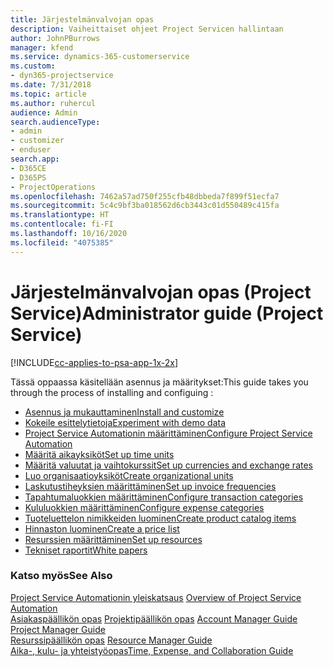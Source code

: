 ```yaml
---
title: Järjestelmänvalvojan opas
description: Vaiheittaiset ohjeet Project Servicen hallintaan
author: JohnPBurrows
manager: kfend
ms.service: dynamics-365-customerservice
ms.custom:
- dyn365-projectservice
ms.date: 7/31/2018
ms.topic: article
ms.author: ruhercul
audience: Admin
search.audienceType:
- admin
- customizer
- enduser
search.app:
- D365CE
- D365PS
- ProjectOperations
ms.openlocfilehash: 7462a57ad750f255cfb48dbbeda7f899f51ecfa7
ms.sourcegitcommit: 5c4c9bf3ba018562d6cb3443c01d550489c415fa
ms.translationtype: HT
ms.contentlocale: fi-FI
ms.lasthandoff: 10/16/2020
ms.locfileid: "4075385"
---
```

# <a name="administrator-guide-project-service"></a><span data-ttu-id="75885-103">Järjestelmänvalvojan opas (Project Service)</span><span class="sxs-lookup"><span data-stu-id="75885-103">Administrator guide (Project Service)</span></span>

[!INCLUDE[cc-applies-to-psa-app-1x-2x](../includes/cc-applies-to-psa-app-1x-2x.md)]

<span data-ttu-id="75885-104">Tässä oppaassa käsitellään asennus ja määritykset:</span><span class="sxs-lookup"><span data-stu-id="75885-104">This guide takes you through the process of installing and configuing :</span></span>  
  
- [<span data-ttu-id="75885-105">Asennus ja mukauttaminen</span><span class="sxs-lookup"><span data-stu-id="75885-105">Install and customize</span></span>](install-customize.md)
- [<span data-ttu-id="75885-106">Kokeile esittelytietoja</span><span class="sxs-lookup"><span data-stu-id="75885-106">Experiment with demo data</span></span>](use-demo-data.md)
- [<span data-ttu-id="75885-107">Project Service Automationin määrittäminen</span><span class="sxs-lookup"><span data-stu-id="75885-107">Configure Project Service Automation</span></span>](configure.md)
- [<span data-ttu-id="75885-108">Määritä aikayksiköt</span><span class="sxs-lookup"><span data-stu-id="75885-108">Set up time units</span></span>](set-up-time-units.md)
- [<span data-ttu-id="75885-109">Määritä valuutat ja vaihtokurssit</span><span class="sxs-lookup"><span data-stu-id="75885-109">Set up currencies and exchange rates</span></span>](set-up-currencies-exchange-rates.md)
- [<span data-ttu-id="75885-110">Luo organisaatioyksiköt</span><span class="sxs-lookup"><span data-stu-id="75885-110">Create organizational units</span></span>](create-organizational-units.md)
- [<span data-ttu-id="75885-111">Laskutustiheyksien määrittäminen</span><span class="sxs-lookup"><span data-stu-id="75885-111">Set up invoice frequencies</span></span>](set-up-invoice-frequencies.md)
- [<span data-ttu-id="75885-112">Tapahtumaluokkien määrittäminen</span><span class="sxs-lookup"><span data-stu-id="75885-112">Configure transaction categories</span></span>](configure-transaction-categories.md)
- [<span data-ttu-id="75885-113">Kululuokkien määrittäminen</span><span class="sxs-lookup"><span data-stu-id="75885-113">Configure expense categories</span></span>](configure-expense-categories.md)
- [<span data-ttu-id="75885-114">Tuoteluettelon nimikkeiden luominen</span><span class="sxs-lookup"><span data-stu-id="75885-114">Create product catalog items</span></span>](create-product-catalog-items.md)
- [<span data-ttu-id="75885-115">Hinnaston luominen</span><span class="sxs-lookup"><span data-stu-id="75885-115">Create a price list</span></span>](create-price-list.md)
- [<span data-ttu-id="75885-116">Resurssien määrittäminen</span><span class="sxs-lookup"><span data-stu-id="75885-116">Set up resources</span></span>](set-up-resources.md)
- [<span data-ttu-id="75885-117">Tekniset raportit</span><span class="sxs-lookup"><span data-stu-id="75885-117">White papers</span></span>](white-papers.md)
  
### <a name="see-also"></a><span data-ttu-id="75885-118">Katso myös</span><span class="sxs-lookup"><span data-stu-id="75885-118">See Also</span></span>  
 <span data-ttu-id="75885-119">[Project Service Automationin yleiskatsaus](../psa/overview.md)  </span><span class="sxs-lookup"><span data-stu-id="75885-119">[Overview of Project Service Automation](../psa/overview.md)  </span></span>  
 <span data-ttu-id="75885-120">[Asiakaspäällikön opas](../psa/account-manager-guide.md) [Projektipäällikön opas](../psa/project-manager-guide.md) </span><span class="sxs-lookup"><span data-stu-id="75885-120">[Account Manager Guide](../psa/account-manager-guide.md) [Project Manager Guide](../psa/project-manager-guide.md) </span></span>  
 <span data-ttu-id="75885-121">[Resurssipäällikön opas](../psa/resource-manager-guide.md) </span><span class="sxs-lookup"><span data-stu-id="75885-121">[Resource Manager Guide](../psa/resource-manager-guide.md) </span></span>  
 [<span data-ttu-id="75885-122">Aika-, kulu- ja yhteistyöopas</span><span class="sxs-lookup"><span data-stu-id="75885-122">Time, Expense, and Collaboration Guide</span></span>](../psa/time-expense-collaboration-guide.md)
